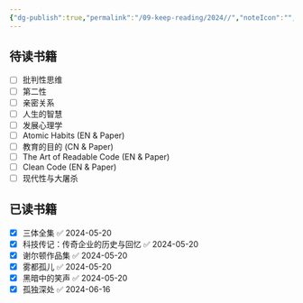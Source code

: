 ```yaml
---
{"dg-publish":true,"permalink":"/09-keep-reading/2024//","noteIcon":"","created":"2024-05-20T09:51:20.073+02:00","updated":"2024-07-11T06:20:57.357+02:00"}
---
```


## 待读书籍
- [ ] 批判性思维
- [ ] 第二性
- [ ] 亲密关系
- [ ] 人生的智慧
- [ ] 发展心理学
- [ ] Atomic Habits (EN & Paper)
- [ ] 教育的目的 (CN & Paper)
- [ ] The Art of Readable Code (EN & Paper)
- [ ] Clean Code (EN & Paper)
- [ ] 现代性与大屠杀
## 已读书籍
- [x] 三体全集 ✅ 2024-05-20
- [x] 科技传记：传奇企业的历史与回忆 ✅ 2024-05-20
- [x] 谢尔顿作品集 ✅ 2024-05-20
- [x] 雾都孤儿 ✅ 2024-05-20
- [x] 黑暗中的笑声 ✅ 2024-05-20
- [x] 孤独深处 ✅ 2024-06-16
